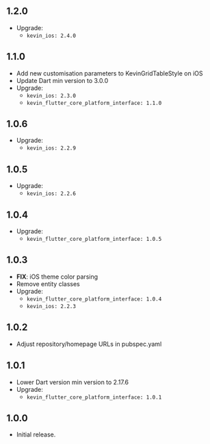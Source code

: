 ## 1.2.0

* Upgrade:
    - `kevin_ios: 2.4.0`

## 1.1.0

* Add new customisation parameters to KevinGridTableStyle on iOS
* Update Dart min version to 3.0.0
* Upgrade:
    - `kevin_ios: 2.3.0`
    - `kevin_flutter_core_platform_interface: 1.1.0`

## 1.0.6

* Upgrade:
    - `kevin_ios: 2.2.9`

## 1.0.5

* Upgrade:
    - `kevin_ios: 2.2.6`

## 1.0.4

* Upgrade:
    - `kevin_flutter_core_platform_interface: 1.0.5`

## 1.0.3

* **FIX**: iOS theme color parsing
* Remove entity classes
* Upgrade:
    - `kevin_flutter_core_platform_interface: 1.0.4`
    - `kevin_ios: 2.2.3`

## 1.0.2

* Adjust repository/homepage URLs in pubspec.yaml

## 1.0.1

* Lower Dart version min version to 2.17.6
* Upgrade:
    - `kevin_flutter_core_platform_interface: 1.0.1`

## 1.0.0

* Initial release.